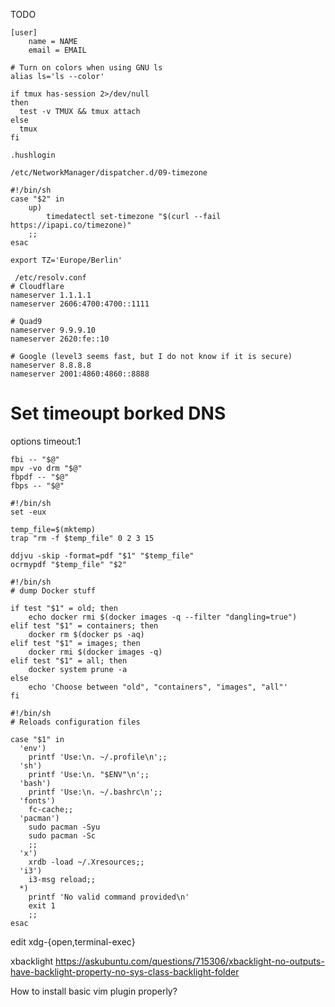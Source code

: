 TODO

```
[user]
    name = NAME
    email = EMAIL
```


```
# Turn on colors when using GNU ls
alias ls='ls --color'
```

```
if tmux has-session 2>/dev/null
then
  test -v TMUX && tmux attach
else
  tmux
fi
```

`.hushlogin`


```
/etc/NetworkManager/dispatcher.d/09-timezone

#!/bin/sh
case "$2" in
    up)
        timedatectl set-timezone "$(curl --fail https://ipapi.co/timezone)"
    ;;
esac

export TZ='Europe/Berlin'
```

```
 /etc/resolv.conf
# Cloudflare 
nameserver 1.1.1.1
nameserver 2606:4700:4700::1111

# Quad9
nameserver 9.9.9.10
nameserver 2620:fe::10

# Google (level3 seems fast, but I do not know if it is secure)
nameserver 8.8.8.8
nameserver 2001:4860:4860::8888
```
# Set timeoupt borked DNS
options timeout:1

```
fbi -- "$@"
mpv -vo drm "$@"
fbpdf -- "$@"
fbps -- "$@"
```
```
#!/bin/sh
set -eux

temp_file=$(mktemp)
trap "rm -f $temp_file" 0 2 3 15

ddjvu -skip -format=pdf "$1" "$temp_file"
ocrmypdf "$temp_file" "$2"
```

```
#!/bin/sh
# dump Docker stuff

if test "$1" = old; then
    echo docker rmi $(docker images -q --filter "dangling=true")
elif test "$1" = containers; then
    docker rm $(docker ps -aq)
elif test "$1" = images; then
    docker rmi $(docker images -q)
elif test "$1" = all; then
    docker system prune -a
else
    echo 'Choose between "old", "containers", "images", "all"'
fi

```

```
#!/bin/sh
# Reloads configuration files

case "$1" in
  'env')
    printf 'Use:\n. ~/.profile\n';;
  'sh')
    printf 'Use:\n. "$ENV"\n';;
  'bash')
    printf 'Use:\n. ~/.bashrc\n';;
  'fonts')
    fc-cache;;
  'pacman')
    sudo pacman -Syu
    sudo pacman -Sc
    ;;
  'x')
    xrdb -load ~/.Xresources;;
  'i3')
    i3-msg reload;;
  *)
    printf 'No valid command provided\n'
    exit 1
    ;;
esac
```

edit xdg-{open,terminal-exec}

xbacklight
https://askubuntu.com/questions/715306/xbacklight-no-outputs-have-backlight-property-no-sys-class-backlight-folder

How to install basic vim plugin properly?
